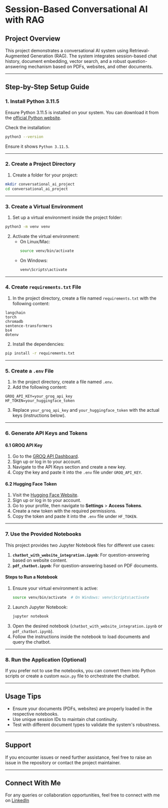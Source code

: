 # **Session-Based Conversational AI with RAG**

## **Project Overview**
This project demonstrates a conversational AI system using Retrieval-Augmented Generation (RAG). The system integrates session-based chat history, document embedding, vector search, and a robust question-answering mechanism based on PDFs, websites, and other documents.

---

## **Step-by-Step Setup Guide**

### **1. Install Python 3.11.5**
Ensure Python 3.11.5 is installed on your system. You can download it from the [official Python website](https://www.python.org/downloads/release/python-3115/).

Check the installation:
```bash
python3 --version
```
Ensure it shows `Python 3.11.5`.

---

### **2. Create a Project Directory**
1. Create a folder for your project:
```bash
mkdir conversational_ai_project
cd conversational_ai_project
```

---

### **3. Create a Virtual Environment**
1. Set up a virtual environment inside the project folder:
```bash
python3 -m venv venv
```
2. Activate the virtual environment:
   - On Linux/Mac:
     ```bash
     source venv/bin/activate
     ```
   - On Windows:
     ```bash
     venv\Scripts\activate
     ```

---

### **4. Create `requirements.txt` File**
1. In the project directory, create a file named `requirements.txt` with the following content:
```plaintext
langchain
torch
chromadb
sentence-transformers
bs4
dotenv
```

2. Install the dependencies:
```bash
pip install -r requirements.txt
```

---

### **5. Create a `.env` File**
1. In the project directory, create a file named `.env`.
2. Add the following content:
```plaintext
GROQ_API_KEY=your_groq_api_key
HF_TOKEN=your_huggingface_token
```
3. Replace `your_groq_api_key` and `your_huggingface_token` with the actual keys (instructions below).

---

### **6. Generate API Keys and Tokens**

#### **6.1 GROQ API Key**
1. Go to the [GROQ API Dashboard](https://groq.com/).
2. Sign up or log in to your account.
3. Navigate to the API Keys section and create a new key.
4. Copy the key and paste it into the `.env` file under `GROQ_API_KEY`.

#### **6.2 Hugging Face Token**
1. Visit the [Hugging Face Website](https://huggingface.co/).
2. Sign up or log in to your account.
3. Go to your profile, then navigate to **Settings** > **Access Tokens**.
4. Create a new token with the required permissions.
5. Copy the token and paste it into the `.env` file under `HF_TOKEN`.

---

### **7. Use the Provided Notebooks**
This project provides two Jupyter Notebook files for different use cases:

1. **`chatbot_with_website_integration.ipynb`**: For question-answering based on website content.
2. **`pdf_chatbot.ipynb`**: For question-answering based on PDF documents.

#### **Steps to Run a Notebook**
1. Ensure your virtual environment is active:
   ```bash
   source venv/bin/activate  # On Windows: venv\Scripts\activate
   ```
2. Launch Jupyter Notebook:
   ```bash
   jupyter notebook
   ```
3. Open the desired notebook (`chatbot_with_website_integration.ipynb` or `pdf_chatbot.ipynb`).
4. Follow the instructions inside the notebook to load documents and query the chatbot.

---

### **8. Run the Application (Optional)**
If you prefer not to use the notebooks, you can convert them into Python scripts or create a custom `main.py` file to orchestrate the chatbot.

---

## **Usage Tips**
- Ensure your documents (PDFs, websites) are properly loaded in the respective notebooks.
- Use unique session IDs to maintain chat continuity.
- Test with different document types to validate the system's robustness.

---

## **Support**
If you encounter issues or need further assistance, feel free to raise an issue in the repository or contact the project maintainer.

---

## **Connect With Me**
For any queries or collaboration opportunities, feel free to connect with me on [LinkedIn](https://www.linkedin.com/in/nahid-kawsar/)

